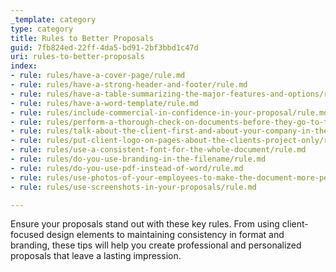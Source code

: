 ```yaml
---
_template: category
type: category
title: Rules to Better Proposals
guid: 7fb824ed-22ff-4da5-bd91-2bf3bbd1c47d
uri: rules-to-better-proposals
index:
- rule: rules/have-a-cover-page/rule.md
- rule: rules/have-a-strong-header-and-footer/rule.md
- rule: rules/have-a-table-summarizing-the-major-features-and-options/rule.md
- rule: rules/have-a-word-template/rule.md
- rule: rules/include-commercial-in-confidence-in-your-proposal/rule.md
- rule: rules/perform-a-thorough-check-on-documents-before-they-go-to-the-client/rule.md
- rule: rules/talk-about-the-client-first-and-about-your-company-in-the-end/rule.md
- rule: rules/put-client-logo-on-pages-about-the-clients-project-only/rule.md
- rule: rules/use-a-consistent-font-for-the-whole-document/rule.md
- rule: rules/do-you-use-branding-in-the-filename/rule.md
- rule: rules/do-you-use-pdf-instead-of-word/rule.md
- rule: rules/use-photos-of-your-employees-to-make-the-document-more-personal/rule.md
- rule: rules/use-screenshots-in-your-proposals/rule.md

---
```


Ensure your proposals stand out with these key rules. From using client-focused design elements to maintaining consistency in format and branding, these tips will help you create professional and personalized proposals that leave a lasting impression.
